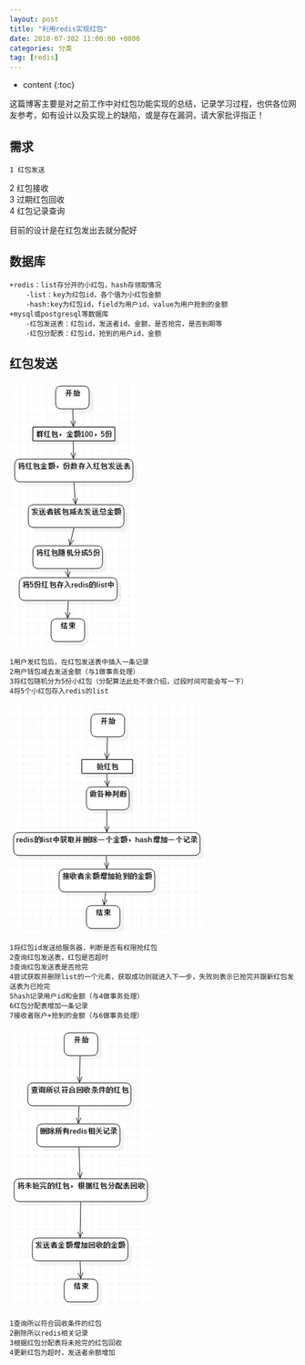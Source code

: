 ```yaml
---
layout: post
title: "利用redis实现红包"
date: 2018-07-302 11:00:00 +0800 
categories: 分类
tag: [redis]
---
```

* content
{:toc}

这篇博客主要是对之前工作中对红包功能实现的总结，记录学习过程，也供各位网友参考，如有设计以及实现上的缺陷，或是存在漏洞，请大家批评指正！

<!-- more -->
<!-- TOC -->
## 需求
    1 红包发送    
2 红包接收    
3 过期红包回收    
4 红包记录查询    

目前的设计是在红包发出去就分配好

## 数据库
    +redis：list存分开的小红包，hash存领取情况  
        -list：key为红包id，各个值为小红包金额  
        -hash:key为红包id，field为用户id，value为用户抢到的金额  
    +mysql或postgresql等数据库
        -红包发送表：红包id，发送者id，金额，是否抢完，是否到期等
        -红包分配表：红包id，抢到的用户id，金额

## 红包发送
![红包发送流程图](/img_blog/2017-09-01-1.jpg)  
    
    1用户发红包后，在红包发送表中插入一条记录
    2用户钱包减去发送金额（与1做事务处理）
    3将红包随机分为5份小红包（分配算法此处不做介绍，过段时间可能会写一下）
    4将5个小红包存入redis的list

![抢红包示意图](/img_blog/2017-09-01-2.jpg)

    1将红包id发送给服务器，判断是否有权限抢红包
    2查询红包发送表，红包是否超时
    3查询红包发送表是否抢完
    4尝试获取并删除list的一个元素，获取成功则就进入下一步，失败则表示已抢完并跟新红包发送表为已抢完
    5hash记录用户id和金额（与4做事务处理）
    6红包分配表增加一条记录
    7接收者账户+抢到的金额（与6做事务处理）

![回收红包示意图](/img_blog/2017-09-01-3.jpg)
     
    
    1查询所以符合回收条件的红包
    2删除所以redis相关记录
    3根据红包分配表将未抢完的红包回收
    4更新红包为超时，发送者余额增加